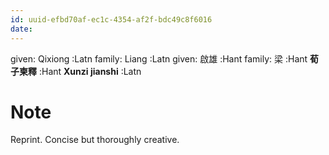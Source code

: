 ```yaml
---
id: uuid-efbd70af-ec1c-4354-af2f-bdc49c8f6016
date: 
---
```


given: Qixiong :Latn
family: Liang  :Latn
given: 啟雄 :Hant
family: 梁 :Hant
**荀子柬釋** :Hant
**Xunzi jianshi** :Latn
# Note
Reprint.  Concise but thoroughly creative.